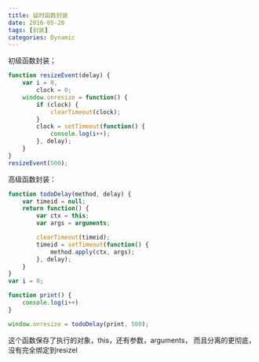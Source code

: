 ```yaml
---
title: 延时函数封装
date: 2016-05-20
tags: [封装]
categories: Dynamic
---
```


初级函数封装；

```javascript
function resizeEvent(delay) {
	var i = 0,
		clock = 0;
	window.onresize = function() {
		if (clock) {
			clearTimeout(clock);
		}
		clock = setTimeout(function() {
			console.log(i++);
		}, delay);
	}
}
resizeEvent(500);
```

高级函数封装：
```javascript
function todoDelay(method, delay) {
	var timeid = null;
	return function() {
		var ctx = this;
		var args = arguments;

		clearTimeout(timeid);
		timeid = setTimeout(function() {
			method.apply(ctx, args);
		}, delay);
	}
}
var i = 0;

function print() {
	console.log(i++)
}

window.onresize = todoDelay(print, 500);
```
这个函数保存了执行的对象，this，还有参数，arguments，
而且分离的更彻底，没有完全绑定到resizel
